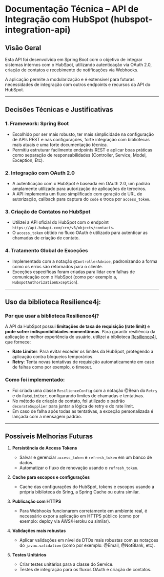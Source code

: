﻿# Documentação Técnica – API de Integração com HubSpot (hubspot-integration-api)

## Visão Geral

Esta API foi desenvolvida em Spring Boot com o objetivo de integrar sistemas internos com o HubSpot, utilizando autenticação via OAuth 2.0, criação de contatos e recebimento de notificações via Webhooks.

A aplicação permite a modularização e é extensível para futuras necessidades de integração com outros endpoints e recursos da API do HubSpot.

---

## Decisões Técnicas e Justificativas

### 1. **Framework: Spring Boot**
- Escolhido por ser mais robusto, ter mais simplicidade na configuração de APIs REST e nas configurações, forte integração com bibliotecas mais atuais e uma forte documentação técnica.
- Permitiu estruturar facilmente endpoints REST e aplicar boas práticas como separação de responsabilidades (Controller, Service, Model, Exception, Etc).

### 2. **Integração com OAuth 2.0**
- A autenticação com o HubSpot é baseada em OAuth 2.0, um padrão amplamente utilizado para autorização de aplicações de terceiros.
- A API implementa um fluxo simplificado com geração de URL de autorização, callback para captura do `code` e troca por `access_token`.

### 3. **Criação de Contatos no HubSpot**
- Utilizei a API oficial do HubSpot com o endpoint `https://api.hubapi.com/crm/v3/objects/contacts`.
- O `access_token` obtido no fluxo OAuth é utilizado para autenticar as chamadas de criação de contato.

### 4. **Tratamento Global de Exceções**
- Implementado com a notação `@ControllerAdvice`, padronizando a forma como os erros são retornados para o cliente.
- Exceções específicas foram criadas para lidar com falhas de comunicação com o HubSpot (como por exemplo a, `HubspotAuthorizationException`).

---

## Uso da biblioteca Resilience4j:

### Por que usar a biblioteca Resilience4j?

A API da HubSpot possui **limitações de taxa de requisição (rate limit)** e **pode sofrer indisponibilidades momentâneas**. Para garantir resiliência da aplicação e melhor experiência do usuário, utilizei a biblioteca [Resilience4j](https://resilience4j.readme.io/), que fornece:

- **Rate Limiter**: Para evitar exceder os limites da HubSpot, protegendo a aplicação contra bloqueios temporários.
- **Retry**: Tenta novas tentativas de requisição automaticamente em caso de falhas como por exemplo, o timeout.

### Como foi implementado:

- Foi criada uma classe `ResilienceConfig` com a notação @Bean do `Retry` e do `RateLimiter`, configurando limites de chamadas e tentativas.
- No método de criação de contato, foi utilizado o padrão `decorateSupplier` para juntar a lógica de retry e do rate limit.
- Em caso de falha após todas as tentativas, a exceção personalizada é lançada com a mensagem padrão.

---

## Possíveis Melhorias Futuras

1. **Persistência de Access Tokens**
   - Salvar e gerenciar `access_token` e `refresh_token` em um banco de dados.
   - Automatizar o fluxo de renovação usando o `refresh_token`.

2. **Cache para escopos e configurações**
   - Cache das configurações do HubSpot, tokens e escopos usando a própria biblioteca do Sring, a Spring Cache ou outra similar.

3. **Publicação com HTTPS**
   - Para Webhooks funcionarem corretamente em ambiente real, é necessário expor a aplicação em HTTPS público (como por exemplo: deploy via AWS/Heroku ou similar).

4. **Validações mais robustas**
   - Aplicar validações em nível de DTOs mais robustas com as notaçoes do `javax.validation` (como por exemplo: @Email, @NotBlank, etc).

5. **Testes Unitários**
   - Criar testes unitários para a classe do Service.
   - Testes de integração para os fluxos OAuth e criação de contatos.
